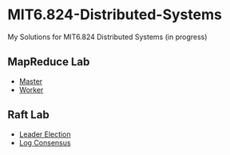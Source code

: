 # MIT6.824-Distributed-Systems
My Solutions for MIT6.824 Distributed Systems (in progress)
## MapReduce Lab
* [Master](https://github.com/FlyNeopolitan/MIT6.824-Distributed-Systems/blob/main/src/mr/master.go)
* [Worker](https://github.com/FlyNeopolitan/MIT6.824-Distributed-Systems/blob/main/src/mr/worker.go)
## Raft Lab
* [Leader Election](https://github.com/FlyNeopolitan/MIT6.824-Distributed-Systems/blob/a86397fb4c76853c2ebdb705a4fc5bfa3263d32b/src/raft/raft.go)  
* [Log Consensus](https://github.com/FlyNeopolitan/MIT6.824-Distributed-Systems/blob/68d00c49523f26e181ec058501ced812a80865d6/src/raft/raft.go)  
